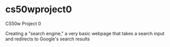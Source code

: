 # cs50wproject0
CS50w Project 0

Creating a "search engine," a very basic webpage that takes a search input and redirects to Google's search results

